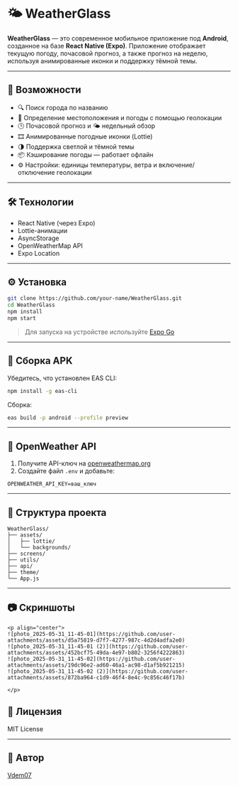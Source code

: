 # 🌤️ WeatherGlass

**WeatherGlass** — это современное мобильное приложение под **Android**, созданное на базе **React Native (Expo)**. Приложение отображает текущую погоду, почасовой прогноз, а также прогноз на неделю, используя анимированные иконки и поддержку тёмной темы.

---

## 🚀 Возможности

- 🔍 Поиск города по названию
- 📍 Определение местоположения и погоды с помощью геолокации
- 🕒 Почасовой прогноз и 🌤️ недельный обзор
- 🎞️ Анимированные погодные иконки (Lottie)
- 🌗 Поддержка светлой и тёмной темы
- 📦 Кэширование погоды — работает офлайн
- ⚙️ Настройки: единицы температуры, ветра и включение/отключение геолокации

---

## 🛠️ Технологии

- React Native (через Expo)
- Lottie-анимации
- AsyncStorage
- OpenWeatherMap API
- Expo Location

---

## ⚙️ Установка

```bash
git clone https://github.com/your-name/WeatherGlass.git
cd WeatherGlass
npm install
npm start
```

> Для запуска на устройстве используйте [Expo Go](https://expo.dev/client)

---

## 📱 Сборка APK

Убедитесь, что установлен EAS CLI:

```bash
npm install -g eas-cli
```

Сборка:

```bash
eas build -p android --profile preview
```

---

## 🔑 OpenWeather API

1. Получите API-ключ на [openweathermap.org](https://openweathermap.org/api)
2. Создайте файл `.env` и добавьте:

```
OPENWEATHER_API_KEY=ваш_ключ
```

---

## 📂 Структура проекта

```
WeatherGlass/
├── assets/
│   ├── lottie/
│   └── backgrounds/
├── screens/
├── utils/
├── api/
├── theme/
└── App.js
```

---
## 📷 Скриншоты
```
<p align="center">
![photo_2025-05-31_11-45-01](https://github.com/user-attachments/assets/d5a75819-d7f7-4277-987c-4d2d4adfa2e0)
![photo_2025-05-31_11-45-01 (2)](https://github.com/user-attachments/assets/452bcf75-49da-4e97-b802-3256f4222863)
![photo_2025-05-31_11-45-02](https://github.com/user-attachments/assets/19dc96e2-ad60-46a1-ac98-d1af5b921215)
![photo_2025-05-31_11-45-02 (2)](https://github.com/user-attachments/assets/872ba964-c1d9-46f4-8e4c-9c856c46f17b)

</p>
```
## 📄 Лицензия

MIT License

---

## 👤 Автор

[Vdem07](https://github.com/Vdem07)
